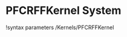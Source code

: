 <!-- MOOSE Documentation Stub: Remove this when content is added. -->

# PFCRFFKernel System
!syntax parameters /Kernels/PFCRFFKernel

